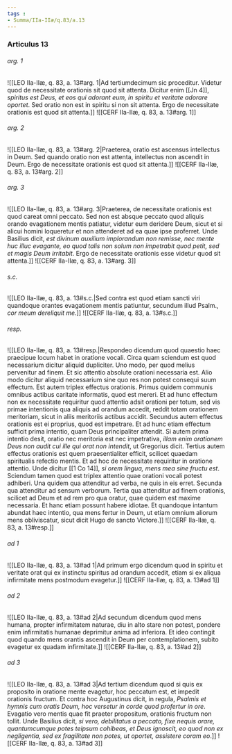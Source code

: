 ```yaml
---
tags : 
- Summa/IIa-IIæ/q.83/a.13
---
```


### Articulus 13

###### arg. 1
![[LEO IIa-IIæ, q. 83, a. 13#arg. 1|Ad tertiumdecimum sic proceditur. Videtur quod de necessitate orationis sit quod sit attenta. Dicitur enim [[Jn 4]], *spiritus est Deus, et eos qui adorant eum, in spiritu et veritate adorare oportet*. Sed oratio non est in spiritu si non sit attenta. Ergo de necessitate orationis est quod sit attenta.]]
![[CERF IIa-IIæ, q. 83, a. 13#arg. 1]]

###### arg. 2
![[LEO IIa-IIæ, q. 83, a. 13#arg. 2|Praeterea, oratio est ascensus intellectus in Deum. Sed quando oratio non est attenta, intellectus non ascendit in Deum. Ergo de necessitate orationis est quod sit attenta.]]
![[CERF IIa-IIæ, q. 83, a. 13#arg. 2]]

###### arg. 3
![[LEO IIa-IIæ, q. 83, a. 13#arg. 3|Praeterea, de necessitate orationis est quod careat omni peccato. Sed non est absque peccato quod aliquis orando evagationem mentis patiatur, videtur eum deridere Deum, sicut et si alicui homini loqueretur et non attenderet ad ea quae ipse proferret. Unde Basilius dicit, *est divinum auxilium implorandum non remisse, nec mente huc illuc evagante, eo quod talis non solum non impetrabit quod petit, sed et magis Deum irritabit*. Ergo de necessitate orationis esse videtur quod sit attenta.]]
![[CERF IIa-IIæ, q. 83, a. 13#arg. 3]]

###### s.c.
![[LEO IIa-IIæ, q. 83, a. 13#s.c.|Sed contra est quod etiam sancti viri quandoque orantes evagationem mentis patiuntur, secundum illud Psalm., *cor meum dereliquit me*.]]
![[CERF IIa-IIæ, q. 83, a. 13#s.c.]]

###### resp.
![[LEO IIa-IIæ, q. 83, a. 13#resp.|Respondeo dicendum quod quaestio haec praecipue locum habet in oratione vocali. Circa quam sciendum est quod necessarium dicitur aliquid dupliciter. Uno modo, per quod melius pervenitur ad finem. Et sic attentio absolute orationi necessaria est. Alio modo dicitur aliquid necessarium sine quo res non potest consequi suum effectum. Est autem triplex effectus orationis. Primus quidem communis omnibus actibus caritate informatis, quod est mereri. Et ad hunc effectum non ex necessitate requiritur quod attentio adsit orationi per totum, sed vis primae intentionis qua aliquis ad orandum accedit, reddit totam orationem meritoriam, sicut in aliis meritoriis actibus accidit. Secundus autem effectus orationis est ei proprius, quod est impetrare. Et ad hunc etiam effectum sufficit prima intentio, quam Deus principaliter attendit. Si autem prima intentio desit, oratio nec meritoria est nec impetrativa, *illam enim orationem Deus non audit cui ille qui orat non intendit*, ut Gregorius dicit. Tertius autem effectus orationis est quem praesentialiter efficit, scilicet quaedam spiritualis refectio mentis. Et ad hoc de necessitate requiritur in oratione attentio. Unde dicitur [[1 Co 14]], *si orem lingua, mens mea sine fructu est*. Sciendum tamen quod est triplex attentio quae orationi vocali potest adhiberi. Una quidem qua attenditur ad verba, ne quis in eis erret. Secunda qua attenditur ad sensum verborum. Tertia qua attenditur ad finem orationis, scilicet ad Deum et ad rem pro qua oratur, quae quidem est maxime necessaria. Et hanc etiam possunt habere idiotae. Et quandoque intantum abundat haec intentio, qua mens fertur in Deum, ut etiam omnium aliorum mens obliviscatur, sicut dicit Hugo de sancto Victore.]]
![[CERF IIa-IIæ, q. 83, a. 13#resp.]]

###### ad 1
![[LEO IIa-IIæ, q. 83, a. 13#ad 1|Ad primum ergo dicendum quod in spiritu et veritate orat qui ex instinctu spiritus ad orandum accedit, etiam si ex aliqua infirmitate mens postmodum evagetur.]]
![[CERF IIa-IIæ, q. 83, a. 13#ad 1]]

###### ad 2
![[LEO IIa-IIæ, q. 83, a. 13#ad 2|Ad secundum dicendum quod mens humana, propter infirmitatem naturae, diu in alto stare non potest, pondere enim infirmitatis humanae deprimitur anima ad inferiora. Et ideo contingit quod quando mens orantis ascendit in Deum per contemplationem, subito evagetur ex quadam infirmitate.]]
![[CERF IIa-IIæ, q. 83, a. 13#ad 2]]

###### ad 3
![[LEO IIa-IIæ, q. 83, a. 13#ad 3|Ad tertium dicendum quod si quis ex proposito in oratione mente evagetur, hoc peccatum est, et impedit orationis fructum. Et contra hoc Augustinus dicit, in regula, *Psalmis et hymnis cum oratis Deum, hoc versetur in corde quod profertur in ore*. Evagatio vero mentis quae fit praeter propositum, orationis fructum non tollit. Unde Basilius dicit, *si vero, debilitatus a peccato, fixe nequis orare, quantumcumque potes teipsum cohibeas, et Deus ignoscit, eo quod non ex negligentia, sed ex fragilitate non potes, ut oportet, assistere coram eo*.]]
![[CERF IIa-IIæ, q. 83, a. 13#ad 3]]

